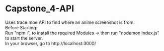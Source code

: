 # Capstone_4-API
Uses trace.moe API to find where an anime screenshot is from. <br />
Before Starting: <br />
Run "npm i", to install the required Modules -> then run "nodemon index.js" to start the server.<br />
In your browser, go to http://localhost:3000/
